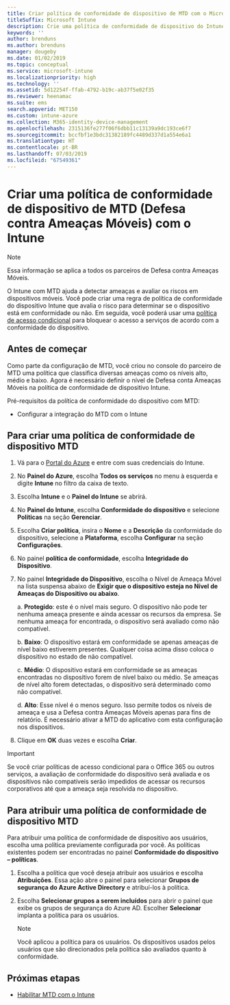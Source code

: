 ```yaml
---
title: Criar política de conformidade de dispositivo de MTD com o Microsoft Intune
titleSuffix: Microsoft Intune
description: Crie uma política de conformidade de dispositivo do Intune que usa os níveis de ameaça do parceiro de MTD para determinar se um dispositivo móvel pode acessar recursos da empresa.
keywords: ''
author: brenduns
ms.author: brenduns
manager: dougeby
ms.date: 01/02/2019
ms.topic: conceptual
ms.service: microsoft-intune
ms.localizationpriority: high
ms.technology: ''
ms.assetid: 5d12254f-ffab-4792-b19c-ab37f5e02f35
ms.reviewer: heenamac
ms.suite: ems
search.appverid: MET150
ms.custom: intune-azure
ms.collection: M365-identity-device-management
ms.openlocfilehash: 2315136fe277f06f6dbb11c13139a9dc193ce6f7
ms.sourcegitcommit: bccfbf1e3bdc31382189fc4489d337d1a554e6a1
ms.translationtype: HT
ms.contentlocale: pt-BR
ms.lasthandoff: 07/03/2019
ms.locfileid: "67549361"
---
```

# <a name="create-mobile-threat-defense-mtd-device-compliance-policy-with-intune"></a>Criar uma política de conformidade de dispositivo de MTD (Defesa contra Ameaças Móveis) com o Intune

> [!NOTE] 
> Essa informação se aplica a todos os parceiros de Defesa contra Ameaças Móveis.

O Intune com MTD ajuda a detectar ameaças e avaliar os riscos em dispositivos móveis. Você pode criar uma regra de política de conformidade do dispositivo Intune que avalia o risco para determinar se o dispositivo está em conformidade ou não. Em seguida, você poderá usar uma [política de acesso condicional](create-conditional-access-intune.md) para bloquear o acesso a serviços de acordo com a conformidade do dispositivo.

## <a name="before-you-begin"></a>Antes de começar

Como parte da configuração de MTD, você criou no console do parceiro de MTD uma política que classifica diversas ameaças como os níveis alto, médio e baixo. Agora é necessário definir o nível de Defesa conta Ameaças Móveis na política de conformidade de dispositivo Intune.

Pré-requisitos da política de conformidade do dispositivo com MTD:

- Configurar a integração do MTD com o Intune

## <a name="to-create-an-mtd-device-compliance-policy"></a>Para criar uma política de conformidade de dispositivo MTD

1. Vá para o [Portal do Azure](https://portal.azure.com/) e entre com suas credenciais do Intune.

2. No **Painel do Azure**, escolha **Todos os serviços** no menu à esquerda e digite **Intune** no filtro da caixa de texto.

3. Escolha **Intune** e o **Painel do Intune** se abrirá.

4. No **Painel do Intune**, escolha **Conformidade do dispositivo** e selecione **Políticas** na seção **Gerenciar**.

5. Escolha **Criar política**, insira o **Nome** e a **Descrição** da conformidade do dispositivo, selecione a **Plataforma**, escolha **Configurar** na seção **Configurações**.

6. No painel **política de conformidade**, escolha **Integridade do Dispositivo**.

7. No painel **Integridade do Dispositivo**, escolha o Nível de Ameaça Móvel na lista suspensa abaixo de **Exigir que o dispositivo esteja no Nível de Ameaças do Dispositivo ou abaixo**.

    a.  **Protegido**: este é o nível mais seguro. O dispositivo não pode ter nenhuma ameaça presente e ainda acessar os recursos da empresa. Se nenhuma ameaça for encontrada, o dispositivo será avaliado como não compatível.

    b.  **Baixo**: O dispositivo estará em conformidade se apenas ameaças de nível baixo estiverem presentes. Qualquer coisa acima disso coloca o dispositivo no estado de não compatível.

    c.  **Médio**: O dispositivo estará em conformidade se as ameaças encontradas no dispositivo forem de nível baixo ou médio. Se ameaças de nível alto forem detectadas, o dispositivo será determinado como não compatível.

    d.  **Alto**: Esse nível é o menos seguro. Isso permite todos os níveis de ameaça e usa a Defesa contra Ameaças Móveis apenas para fins de relatório. É necessário ativar a MTD do aplicativo com esta configuração nos dispositivos.

8. Clique em **OK** duas vezes e escolha **Criar**.

> [!IMPORTANT]
> Se você criar políticas de acesso condicional para o Office 365 ou outros serviços, a avaliação de conformidade do dispositivo será avaliada e os dispositivos não compatíveis serão impedidos de acessar os recursos corporativos até que a ameaça seja resolvida no dispositivo.

## <a name="to-assign-an-mtd-device-compliance-policy"></a>Para atribuir uma política de conformidade de dispositivo MTD

Para atribuir uma política de conformidade de dispositivo aos usuários, escolha uma política previamente configurada por você. As políticas existentes podem ser encontradas no painel **Conformidade do dispositivo – políticas**.

1. Escolha a política que você deseja atribuir aos usuários e escolha **Atribuições**. Essa ação abre o painel para selecionar **Grupos de segurança do Azure Active Directory** e atribuí-los à política.

2. Escolha **Selecionar grupos a serem incluídos** para abrir o painel que exibe os grupos de segurança do Azure AD.  Escolher **Selecionar** implanta a política para os usuários.

    > [!NOTE] 
    > Você aplicou a política para os usuários. Os dispositivos usados pelos usuários que são direcionados pela política são avaliados quanto à conformidade.

## <a name="next-steps"></a>Próximas etapas

- [Habilitar MTD com o Intune](mtd-connector-enable.md)

